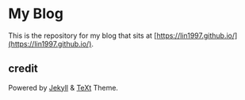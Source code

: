 # My Blog

This is the repository for my blog that sits at [https://lin1997.github.io/](https://lin1997.github.io/).

## credit

Powered by [Jekyll](http://jekyllrb.com/) & [TeXt](https://github.com/kitian616/jekyll-TeXt-theme) Theme.
